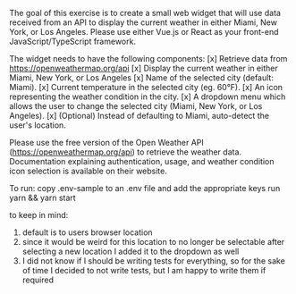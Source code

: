 The goal of this exercise is to create a small web widget that will use data received from an API
to display the current weather in either Miami, New York, or Los Angeles.
Please use either Vue.js or React as your front-end JavaScript/TypeScript framework.

The widget needs to have the following components:
[x] Retrieve data from https://openweathermap.org/api
[x] Display the current weather in either Miami, New York, or Los Angeles
[x] Name of the selected city (default: Miami).
[x] Current temperature in the selected city (eg. 60°F).
[x] An icon representing the weather condition in the city.
[x] A dropdown menu which allows the user to change the selected city (Miami, New York,
or Los Angeles).
[x] (Optional) Instead of defaulting to Miami, auto-detect the user's location.

Please use the free version of the Open Weather API (https://openweathermap.org/api) to
retrieve the weather data. Documentation explaining authentication, usage, and weather
condition icon selection is available on their website.

To run:
copy .env-sample to an .env file and add the appropriate keys
run yarn && yarn start

to keep in mind:

1. default is to users browser location
2. since it would be weird for this location to no longer be selectable after selecting a new location I added it to the dropdown as well
3. I did not know if I should be writing tests for everything, so for the sake of time I decided to not write tests, but I am happy to write them if required
